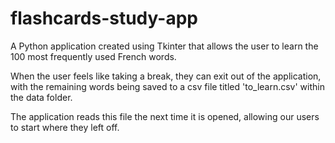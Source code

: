 # flashcards-study-app
A Python application created using Tkinter that allows the user to learn the 100 most frequently used French words. 

When the user feels like taking a break, they can exit out of the application, with the remaining words being saved to a csv file titled 'to_learn.csv' within the data folder. 

The application reads this file the next time it is opened, allowing our users to start where they left off. 
